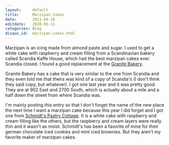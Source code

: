 ```yaml
---
layout:     default
title:      Marzipan Cakes
date:       2011-04-18
editdate:   2020-05-11
categories: Blog
disqus_id:  marzipan-cakes.html
---
```


Marzipan is an icing made from almond paste and sugar. I used to get a white cake with raspberry and cream filling from a Scandinavian bakery called Scandia Kaffe House, which had the best marzipan cakes ever. Scandia closed. I found a good replacement at the [Granite Bakery](http://granitebakery.com/).

Granite Bakery has a cake that is very similar to the one from Scandia and they even told me that theirs was kind of a copy of Scandia's (I don't think they said copy, but whatever). I got one last year and it was pretty good. They are at 902 East and 2700 South, which is actually about a mile and a half down the street from where Scandia was.

I'm mainly posting this entry so that I don't forget the name of the new place the next time I want a marzipan cake because this year I did forget and I got one from [Schmidt's Pastry Cottage](http://www.schmidtspastry.net/). It is a white cake with raspberry and cream filling like the others, but the raspberry and cream layers were really thin and it wasn't as moist. Schmidt's has been a favorite of mine for their german chocolate iced cookies and mint iced brownies. But they aren't my favorite maker of marzipan cakes.
